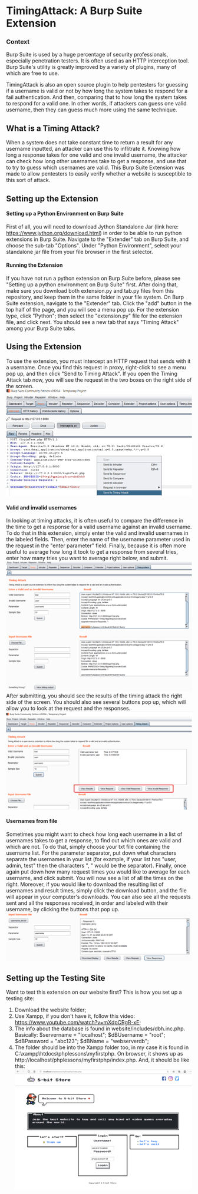 # TimingAttack: A Burp Suite Extension

### Context
Burp Suite is used by a huge percentage of security professionals, especially penetration testers. It is often used as an HTTP interception tool. Burp Suite's utility is greatly improved by a variety of plugins, many of which are free to use.

TimingAttack is also an open source plugin to help pentesters for guessing if a username is valid or not by how long the system takes to respond for a fail authentication. And then, comparing that to how long the system takes to respond for a valid one. In other words, if attackers can guess one valid username, then they can guess much more using the same technique.

## What is a Timing Attack?
When a system does not take constant time to return a result for any username inputted, an attacker can use this to inflitrate it. Knowing how long a response takes for one valid and one invalid username, the attacker can check how long other usernames take to get a response, and use that to try to guess which usernames are valid. This Burp Suite Extension was made to allow pentesters to easily verify whether a website is susceptible to this sort of attack.

## Setting up the Extension
#### Setting up a Python Environment on Burp Suite
First of all, you will need to download Jython Standalone Jar (link here: https://www.jython.org/download.html) in order to be able to run python extensions in Burp Suite.
Navigate to the "Extender" tab on Burp Suite, and choose the sub-tab "Options". Under "Python Environment", select your standalone jar file from your file browser in the first selector.
#### Running the Extension
If you have not run a python extension on Burp Suite before, please see "Setting up a python environment on Burp Suite" first.
After doing that, make sure you download both extension.py and tab.py files from this repository, and keep them in the same folder in your file system.
On Burp Suite extension, navigate to the "Extender" tab. Click the "add" button in the top half of the page, and you will see a menu pop up. For the extension type, click "Python"; then select the "extension.py" file for the extension file, and click next. You should see a new tab that says "Timing Attack" among your Burp Suite tabs.

## Using the Extension
To use the extension, you must intercept an HTTP request that sends with it a username. Once you find this request in proxy, right-click to see a menu pop up, and then click "Send to Timing Attack". If you open the Timing Attack tab now, you will see the request in the two boxes on the right side of the screen.
![Clicking "Send to Timing Attack"](Screenshots/Send-to-timing-attack.png)
#### Valid and invalid usernames
In looking at timing attacks, it is often useful to compare the difference in the time to get a response for a valid username against an invalid username. To do that in this extension, simply enter the valid and invalid usernames in the labeled fields. Then, enter the name of the username parameter used in the request in the "enter parameter" field. Finally, because it is often more useful to average how long it took to get a response from several tries, enter how many tries you want to average right below, and submit.
![Right before submitting](Screenshots/Before-submitting.png)
After submitting, you should see the results of the timing attack the right side of the screen. You should also see several buttons pop up, which will allow you to look at the request and the responses.
![Buttons](Screenshots/top-buttons.png)
#### Usernames from file
Sometimes you might want to check how long each username in a list of usernames takes to get a response, to find out which ones are valid and which are not. To do that, simply choose your txt file containing the username list. For the parameter separator, put down what characters separate the usernames in your list (for example, if your list has "user, admin, test" then the characters ", " would be the separator). Finally, once again put down how many request times you would like to average for each username, and click submit. You will now see a list of all the times on the right. Moreover, if you would like to download the resulting list of usernames and result times, simply click the download button, and the file will appear in your computer's downloads. You can also see all the requests sent and all the responses received, in order and labeled with their username, by clicking the buttons that pop up.
![List of responses](Screenshots/response-list.png)
## Setting up the Testing Site
Want to test this extension on our website first? This is how you set up a testing site:
1. Download the website folder;
2. Use Xampp, if you don't have it, follow this video: https://www.youtube.com/watch?v=mXdpCRgR-xE;
3. The info about the database is found in website/includes/dbh.inc.php. Basically:
$servername = "localhost";
$dBUsername = "root";
$dBPassword = "abc123";
$dBName = "webserverdb";
4. The folder should be into the Xampp folder too, in my case it is found in C:\xampp\htdocs\phplessons\myfirstphp. On browser, it shows up as http://localhost/phplessons/myfirstphp/index.php. And, it should be like this:
![Website Design](Screenshots/website.png)

